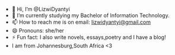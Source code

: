 - 👋 Hi, I’m @LizwiDyantyi
- 🌱 I’m currently studying my Bachelor of Information Technology.
- 📫 How to reach me is on email: lizwidyantyi@gmail.com
- 😄 Pronouns: she/her
- ⚡ Fun fact: I also write novels, essays,poetry and I have a blog!
- I am from Johannesburg,South Africa <3

